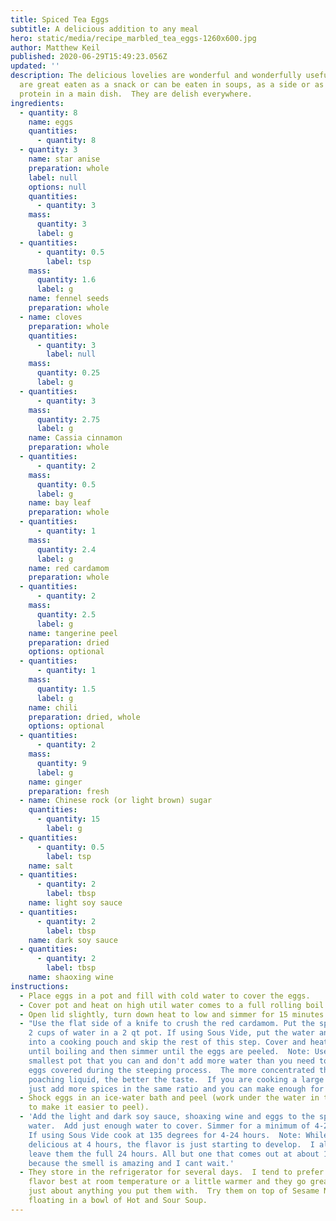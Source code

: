 ```yaml
---
title: Spiced Tea Eggs
subtitle: A delicious addition to any meal
hero: static/media/recipe_marbled_tea_eggs-1260x600.jpg
author: Matthew Keil
published: 2020-06-29T15:49:23.056Z
updated: ''
description: The delicious lovelies are wonderful and wonderfully useful!  They
  are great eaten as a snack or can be eaten in soups, as a side or as the
  protein in a main dish.  They are delish everywhere.
ingredients:
  - quantity: 8
    name: eggs
    quantities:
      - quantity: 8
  - quantity: 3
    name: star anise
    preparation: whole
    label: null
    options: null
    quantities:
      - quantity: 3
    mass:
      quantity: 3
      label: g
  - quantities:
      - quantity: 0.5
        label: tsp
    mass:
      quantity: 1.6
      label: g
    name: fennel seeds
    preparation: whole
  - name: cloves
    preparation: whole
    quantities:
      - quantity: 3
        label: null
    mass:
      quantity: 0.25
      label: g
  - quantities:
      - quantity: 3
    mass:
      quantity: 2.75
      label: g
    name: Cassia cinnamon
    preparation: whole
  - quantities:
      - quantity: 2
    mass:
      quantity: 0.5
      label: g
    name: bay leaf
    preparation: whole
  - quantities:
      - quantity: 1
    mass:
      quantity: 2.4
      label: g
    name: red cardamom
    preparation: whole
  - quantities:
      - quantity: 2
    mass:
      quantity: 2.5
      label: g
    name: tangerine peel
    preparation: dried
    options: optional
  - quantities:
      - quantity: 1
    mass:
      quantity: 1.5
      label: g
    name: chili
    preparation: dried, whole
    options: optional
  - quantities:
      - quantity: 2
    mass:
      quantity: 9
      label: g
    name: ginger
    preparation: fresh
  - name: Chinese rock (or light brown) sugar
    quantities:
      - quantity: 15
        label: g
  - quantities:
      - quantity: 0.5
        label: tsp
    name: salt
  - quantities:
      - quantity: 2
        label: tbsp
    name: light soy sauce
  - quantities:
      - quantity: 2
        label: tbsp
    name: dark soy sauce
  - quantities:
      - quantity: 2
        label: tbsp
    name: shaoxing wine
instructions:
  - Place eggs in a pot and fill with cold water to cover the eggs.
  - Cover pot and heat on high util water comes to a full rolling boil.
  - Open lid slightly, turn down heat to low and simmer for 15 minutes.
  - "Use the flat side of a knife to crush the red cardamom. Put the spices and
    2 cups of water in a 2 qt pot. If using Sous Vide, put the water and spices
    into a cooking pouch and skip the rest of this step. Cover and heat on high
    until boiling and then simmer until the eggs are peeled.  Note: Use the
    smallest pot that you can and don't add more water than you need to keep the
    eggs covered during the steeping process.  The more concentrated the
    poaching liquid, the better the taste.  If you are cooking a large batch
    just add more spices in the same ratio and you can make enough for a feast!"
  - Shock eggs in an ice-water bath and peel (work under the water in the bowl
    to make it easier to peel).
  - 'Add the light and dark soy sauce, shoaxing wine and eggs to the spiced
    water.  Add just enough water to cover. Simmer for a minimum of 4-24 hours.
    If using Sous Vide cook at 135 degrees for 4-24 hours.  Note: While they are
    delicious at 4 hours, the flavor is just starting to develop.  I always
    leave them the full 24 hours. All but one that comes out at about 18 hours
    because the smell is amazing and I cant wait.'
  - They store in the refrigerator for several days.  I tend to prefer the
    flavor best at room temperature or a little warmer and they go great with
    just about anything you put them with.  Try them on top of Sesame Noodles or
    floating in a bowl of Hot and Sour Soup.
---
```

